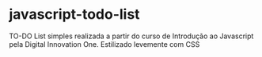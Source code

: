 # javascript-todo-list
 TO-DO List simples realizada a partir do curso de Introdução ao Javascript pela Digital Innovation One. Estilizado levemente com CSS
